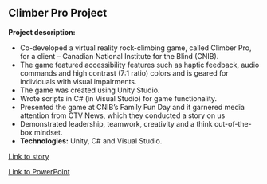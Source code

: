 ## Climber Pro Project

**Project description:** 
  - Co-developed a virtual reality rock-climbing game, called Climber Pro, for a client – Canadian National Institute for the Blind           (CNIB).
  - The game featured accessibility features such as haptic feedback, audio commands and high contrast (7:1 ratio) colors and is geared       for individuals with visual impairments.
  - The game was created using Unity Studio.
  - Wrote scripts in C# (in Visual Studio) for game functionality.
  - Presented the game at CNIB’s Family Fun Day and it garnered media attention from CTV News, which they conducted a story on us   
  - Demonstrated leadership, teamwork, creativity and a think out-of-the-box mindset.
  - **Technologies:** Unity, C# and Visual Studio.

[Link to story](https://regina.ctvnews.ca/visually-impaired-youth-try-out-accessible-virtual-reality-game-1.4438307)

[Link to PowerPoint](/pdf/Climber_Pro.pdf)


